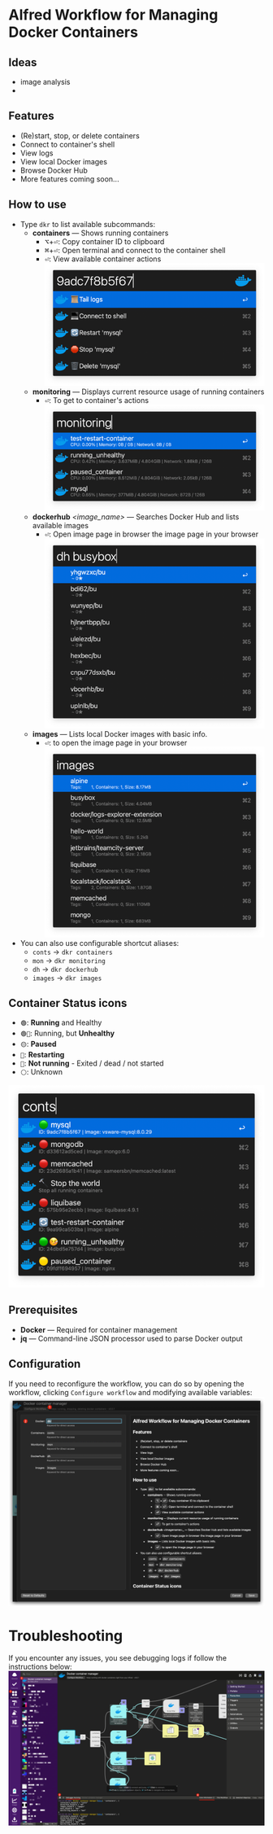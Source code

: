 # Alfred Workflow for Managing Docker Containers

## Ideas 
* image analysis
* 

## Features

* (Re)start, stop, or delete containers
* Connect to container's shell
* View logs
* View local Docker images
* Browse Docker Hub
* More features coming soon...


## How to use

* Type `dkr` to list available subcommands:
    * **containers** — Shows running containers
      * <kbd>⌥</kbd>+<kbd>⏎</kbd>: Copy container ID to clipboard
      * <kbd>⌘</kbd>+<kbd>⏎</kbd>: Open terminal and connect to the container shell
      * <kbd>⏎</kbd>: View available container actions ![container_actions.png](screenshots/container_actions.png)
    * **monitoring** — Displays current resource usage of running containers 
        * <kbd>⏎</kbd>: To get to container's actions ![monitoring.png](screenshots/monitoring.png)
    * **dockerhub** _<image_name>_ — Searches Docker Hub and lists available images 
      * <kbd>⏎</kbd>: Open image page in browser the image page in your browser ![dockerhub.png](screenshots/dockerhub.png)
    * **images** — Lists local Docker images with basic info. 
      * <kbd>⏎</kbd>: to open the image page in your browser ![images.png](screenshots/images.png)
* You can also use configurable shortcut aliases:
    * `conts` → `dkr containers`
    * `mon` → `dkr monitoring`
    * `dh` → `dkr dockerhub`
    * `images` → `dkr images`


## Container Status icons

* `🟢`: **Running** and Healthy
* `🟢🤒`: Running, but **Unhealthy**
* `🟡`: **Paused**
* `🔄`: **Restarting**
* `🔴`: **Not running** - Exited / dead / not started
* `⚪️`: Unknown

![container_statuses.png](screenshots/container_statuses.png)

## Prerequisites

* **Docker** — Required for container management
* **jq** — Command-line JSON processor used to parse Docker output

## Configuration
If you need to reconfigure the workflow,
you can do so by opening the workflow, clicking `Configure workflow` and modifying available variables:
![configuration.png](screenshots/configuration.png)

# Troubleshooting 
If you encounter any issues, you see debugging logs if follow the instructions below:
![workflow-debugging.png](screenshots/workflow-debugging.png)
